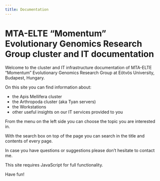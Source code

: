 ```yaml
---
title: Documentation
---
```


# MTA-ELTE “Momentum” Evolutionary Genomics Research Group cluster and IT documentation

Welcome to the cluster and IT infrastructure documentation of MTA-ELTE “Momentum” Evolutionary Genomics Research Group at Eötvös University, Budapest, Hungary.

On this site you can find information about:
- the Apis Mellifera cluster
- the Arthropoda cluster (aka Tyan servers)
- the Workstations
- other useful insights on our IT services provided to you

From the menu on the left side you can choose the topic you are interested in.

With the search box on top of the page you can search in the title and contents of every page.

In case you have questions or suggestions please don’t hesitate to contact me.

This site requires JavaScript for full functionality.

Have fun!
